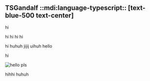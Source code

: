 ## TSGandalf ::mdi:language-typescript:: [text-blue-500 text-center]

<head>
<title>hello hi</title>
</head>

hi 

hi hi hi hi
  
hi huhuh
jijij
uihuh
hello 

hi

<mdi-github/>
<mdi-twitter/>

<Counter2/>

![hello pls](~images/crap/pls/load.jpg)

<Counter2/>

hihhi huhuh